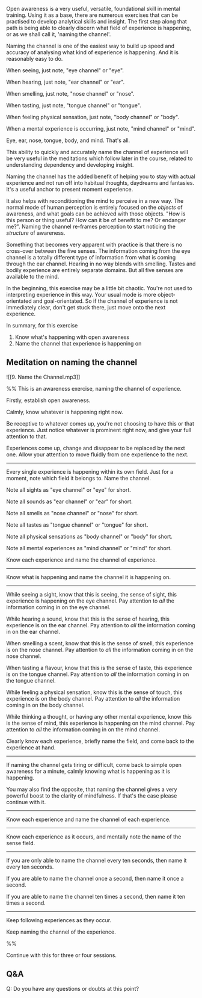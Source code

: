 Open awareness is a very useful, versatile, foundational skill in mental training. Using it as a base, there are numerous exercises that can be practised to develop analytical skills and insight. The first step along that path is being able to clearly discern what field of experience is happening, or as we shall call it, 'naming the channel'.

Naming the channel is one of the easiest way to build up speed and accuracy of analysing what kind of experience is happening. And it is reasonably easy to do.

When seeing, just note, "eye channel" or "eye".

When hearing, just note, "ear channel" or "ear".

When smelling, just note, "nose channel" or "nose".

When tasting, just note, "tongue channel" or "tongue".

When feeling physical sensation, just note, "body channel" or "body".

When a mental experience is occurring, just note, "mind channel" or "mind".

Eye, ear, nose, tongue, body, and mind. That's all.

This ability to quickly and accurately name the channel of experience will be very useful in the meditations which follow later in the course, related to understanding dependency and developing insight.

Naming the channel has the added benefit of helping you to stay with actual experience and not run off into habitual thoughts, daydreams and fantasies. It's a useful anchor to present moment experience.

It also helps with reconditioning the mind to perceive in a new way. The normal mode of human perception is entirely focused on the *objects* of awareness, and what goals can be achieved with those objects. "How is this person or thing useful? How can it be of benefit to me? Or endanger me?". Naming the channel re-frames perception to start noticing the *structure* of awareness.

Something that becomes very apparent with practice is that there is no cross-over between the five senses. The information coming from the eye channel is a totally different type of information from what is coming through the ear channel. Hearing in no way blends with smelling. Tastes and bodily experience are entirely separate domains. But all five senses are available to the mind.

In the beginning, this exercise may be a little bit chaotic. You're not used to interpreting experience in this way. Your usual mode is more object-orientated and goal-orientated. So if the channel of experience is not immediately clear, don't get stuck there, just move onto the next experience.

In summary, for this exercise

1. Know what's happening with open awareness
2. Name the channel that experience is happening on
## Meditation on naming the channel

![[9. Name the Channel.mp3]]

%%
This is an awareness exercise, naming the channel of experience.

Firstly, establish open awareness.

Calmly, know whatever is happening right now.

Be receptive to whatever comes up, you're not choosing to have this or that experience. Just notice whatever is prominent right now, and give your full attention to that.

Experiences come up, change and disappear to be replaced by the next one. Allow your attention to move fluidly from one experience to the next.

---
Every single experience is happening within its own field. Just for a moment, note which field it belongs to. Name the channel.

Note all sights as "eye channel" or "eye" for short.

Note all sounds as "ear channel" or "ear" for short.

Note all smells as "nose channel" or "nose" for short.

Note all tastes as "tongue channel" or "tongue" for short.

Note all physical sensations as "body channel" or "body" for short.

Note all mental experiences as "mind channel" or "mind" for short.

Know each experience and name the channel of experience.

---
Know what is happening and name the channel it is happening on.

---
While seeing a sight, know that this is seeing, the sense of sight, this experience is happening on the eye channel. Pay attention to *all* the information coming in on the eye channel.

While hearing a sound, know that this is the sense of hearing, this experience is on the ear channel. Pay attention to *all* the information coming in on the ear channel.

When smelling a scent, know that this is the sense of smell, this experience is on the nose channel. Pay attention to *all* the information coming in on the nose channel.

When tasting a flavour, know that this is the sense of taste, this experience is on the tongue channel. Pay attention to *all* the information coming in on the tongue channel.

While feeling a physical sensation, know this is the sense of touch, this experience is on the body channel. Pay attention to *all* the information coming in on the body channel.

While thinking a thought, or having any other mental experience, know this is the sense of mind, this experience is happening on the mind channel. Pay attention to *all* the information coming in on the mind channel.

Clearly know each experience, briefly name the field, and come back to the experience at hand.

---
If naming the channel gets tiring or difficult, come back to simple open awareness for a minute, calmly knowing what is happening as it is happening.

You may also find the opposite, that naming the channel gives a very powerful boost to the clarity of mindfulness. If that's the case please continue with it.

---
Know each experience and name the channel of each experience.

---
Know each experience as it occurs, and mentally note the name of the sense field.

---
If you are only able to name the channel every ten seconds, then name it every ten seconds.

If you are able to name the channel once a second, then name it once a second.

If you are able to name the channel ten times a second, then name it ten times a second.

---
Keep following experiences as they occur.

Keep naming the channel of the experience.

%%

Continue with this for three or four sessions.

## Q&A

Q: Do you have any questions or doubts at this point?
